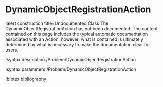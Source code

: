 <!-- MOOSE Documentation Stub: Remove this when content is added. -->

# DynamicObjectRegistrationAction

!alert construction title=Undocumented Class
The DynamicObjectRegistrationAction has not been documented. The content contained on this page includes the
typical automatic documentation associated with an Action; however, what is contained is ultimately
determined by what is necessary to make the documentation clear for users.

!syntax description /Problem/DynamicObjectRegistrationAction

!syntax parameters /Problem/DynamicObjectRegistrationAction

!bibtex bibliography
